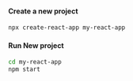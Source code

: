 #### Create a new project
```bash
npx create-react-app my-react-app
```

#### Run New project
```bash
cd my-react-app
npm start
```

